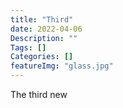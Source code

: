 ```yaml
---
title: "Third"
date: 2022-04-06
Description: ""
Tags: []
Categories: []
featureImg: "glass.jpg"
---
```

The third new